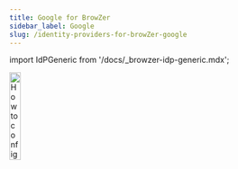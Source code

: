 ```yaml
---
title: Google for BrowZer
sidebar_label: Google
slug: /identity-providers-for-browZer-google
---
```


import IdPGeneric from '/docs/_browzer-idp-generic.mdx';

<head>
  <title>Google for OpenZiti BrowZer</title>
  <meta
    name="description"
    content="How to configure Google for OpenZiti BrowZer."
  />
</head>

<img src="/icons/logo-google.svg" alt="How to configure Google for OpenZiti BrowZer" width="20%"/>

<IdPGeneric />
